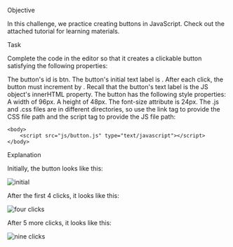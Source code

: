 Objective

In this challenge, we practice creating buttons in JavaScript. Check out the attached tutorial for learning materials.

Task

Complete the code in the editor so that it creates a clickable button satisfying the following properties:

The button's id is btn.
The button's initial text label is . After each click, the button must increment by . Recall that the button's text label is the JS object's innerHTML property.
The button has the following style properties:
A width of 96px.
A height of 48px.
The font-size attribute is 24px.
The .js and .css files are in different directories, so use the link tag to provide the CSS file path and the script tag to provide the JS file path:

<!DOCTYPE html>
<html>
    <head>
        <link rel="stylesheet" href="css/button.css" type="text/css">
    </head>
    
    <body>
    	<script src="js/button.js" type="text/javascript"></script>
    </body>
</html>

Explanation

Initially, the button looks like this:

<img src="https://s3.amazonaws.com/hr-challenge-images/17983/1456614015-11045006f4-btn_initial.png" alt="initial"/>

After the first 4 clicks, it looks like this:

<img src="https://s3.amazonaws.com/hr-challenge-images/17983/1456614041-e93e72ebf9-btn_4_clicks.png" alt="four clicks"/>

After 5 more clicks, it looks like this:

<img src="https://s3.amazonaws.com/hr-challenge-images/17983/1456614069-ee3675b288-btn_5_clicks.png" alt="nine clicks"/>
